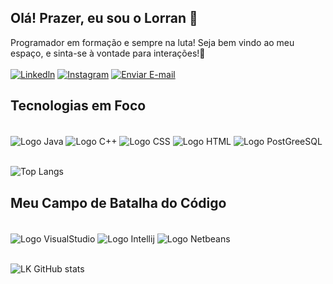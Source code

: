 ## Olá! Prazer, eu sou o Lorran 🖖
Programador em formação e sempre na luta! Seja bem vindo ao meu espaço, e sinta-se à vontade para interações!🫡 <br/><br/>
[![Linkedln](https://img.shields.io/badge/LinkedIn-0077B5?style=for-the-badge&logo=linkedin&logoColor=white)](www.linkedin.com/in/TheLKDev)
[![Instagram](https://img.shields.io/badge/Instagram-E4405F?style=for-the-badge&logo=instagram&logoColor=white)](https://www.instagram.com/thelkdev?igsh=bWptaWZjMm54czF6)
<a href="lksf214@gmail.com">
  <img src="https://img.shields.io/badge/Gmail-D14836?style=for-the-badge&logo=gmail&logoColor=white" alt="Enviar E-mail" style="display: inline_block">
</a>

## Tecnologias em Foco
<div style="display: inline_block"><br/>
    <img align="center" alt="Logo Java" src="https://img.shields.io/badge/Java-ED8B00?style=for-the-badge&logo=openjdk&logoColor=white"/>
    <img align="center" alt="Logo C++ " src="https://img.shields.io/badge/C%2B%2B-00599C?style=for-the-badge&logo=c%2B%2B&logoColor=white"/>
    <img align="center" alt="Logo CSS" src="https://img.shields.io/badge/CSS3-1572B6?style=for-the-badge&logo=css3&logoColor=white"/>
    <img align="center" alt="Logo HTML" src="https://img.shields.io/badge/HTML5-E34F26?style=for-the-badge&logo=html5&logoColor=white"/>
    <img align="center" alt="Logo PostGreeSQL" src="https://img.shields.io/badge/PostgreSQL-316192?style=for-the-badge&logo=postgresql&logoColor=white"/>
</div><br/>

![Top Langs](https://github-readme-stats.vercel.app/api/top-langs/?username=TheLKDev&layout=compact)

##  Meu Campo de Batalha do Código
<div style="display: inline-block"></br>
<img align="center" alt="Logo VisualStudio" src="https://img.shields.io/badge/Visual_Studio-5C2D91?style=for-the-badge&logo=visual%20studio&logoColor=white"/>
<img align="center" alt="Logo Intellij" src="https://img.shields.io/badge/IntelliJ_IDEA-000000.svg?style=for-the-badge&logo=intellij-idea&logoColor=white"/>
<img align="center" alt="Logo Netbeans" src="https://img.shields.io/badge/apache%20netbeans-1B6AC6?style=for-the-badge&logo=apache%20netbeans%20IDE&logoColor=white"/>
</div><br/>
<br/>

![LK GitHub stats](https://github-readme-stats.vercel.app/api?username=TheLKDev&show_icons=true&theme=radical)

